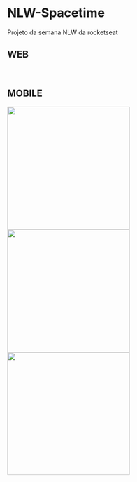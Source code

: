 # NLW-Spacetime
Projeto da semana NLW da rocketseat

## WEB
<div>
  <img src="https://github.com/Igor3550/NLW-Spacetime/assets/66977591/17455f75-e7d7-449d-8a92-7f8f33cba978" alt="" />
  <img src="https://github.com/Igor3550/NLW-Spacetime/assets/66977591/fd97e367-0e8e-46fb-a8e3-6da68ca4fb9f" alt="" />
  <img src="https://github.com/Igor3550/NLW-Spacetime/assets/66977591/41bde7c6-98dc-4dd0-a337-53524593acb3" alt="" />
</div>

## MOBILE
<div>
  <img width=280 src="https://github.com/Igor3550/NLW-Spacetime/assets/66977591/c69b3496-2663-4ca5-831e-a359f359180f" alt="" />
  <img width=280 src="https://github.com/Igor3550/NLW-Spacetime/assets/66977591/3161f9d2-ce43-43b5-b9b8-a050d51c6d4c" alt="" />
  <img width=280 src="https://github.com/Igor3550/NLW-Spacetime/assets/66977591/24e54341-39c0-4bbe-9279-cb84543c57f9" alt="" />
</div>
